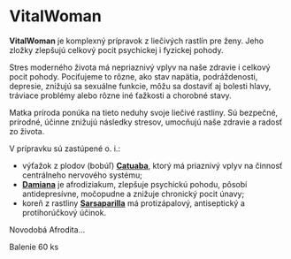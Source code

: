 VitalWoman
==========

**VitalWoman** je komplexný prípravok z liečivých rastlín pre ženy. Jeho zložky
zlepšujú celkový pocit psychickej i fyzickej pohody.

Stres moderného života má nepriaznivý vplyv na naše zdravie i celkový pocit
pohody. Pociťujeme to rôzne, ako stav napätia, podráždenosti, depresie, znižujú
sa sexuálne funkcie, môžu sa dostaviť aj bolesti hlavy, tráviace problémy alebo
rôzne iné ťažkosti a chorobné stavy.

Matka príroda ponúka na tieto neduhy svoje liečivé rastliny. Sú bezpečné,
prírodné, účinne znižujú následky stresov, umocňujú naše zdravie a radosť zo
života.

V prípravku sú zastúpené o. i.:

* výťažok z plodov (bobúľ) **[Catuaba](/sip/p/catuaba/)**, ktorý má priaznivý vplyv na činnosť centrálneho nervového systému;
* **[Damiana](/sip/p/damiana/)** je afrodiziakum, zlepšuje psychickú pohodu, pôsobí antidepresívne, močopudne a znižuje chronický pocit únavy;
* koreň z rastliny **[Sarsaparilla](/sip/p/smilax-lekarsky/)** má protizápalový, antiseptický a protihorúčkový účinok.

Novodobá Afrodita...

Balenie 60 ks

